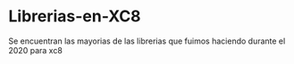 # Librerias-en-XC8
Se encuentran las mayorias de las librerias que fuimos haciendo durante el 2020 para xc8
